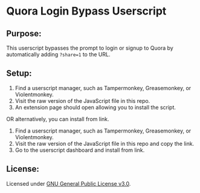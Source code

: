 # Quora Login Bypass Userscript

## Purpose:

This userscript bypasses the prompt to login or signup to Quora by automatically adding `?share=1` to the URL. 

## Setup: 

1) Find a userscript manager, such as Tampermonkey, Greasemonkey, or Violentmonkey. 
2) Visit the raw version of the JavaScript file in this repo.
3) An extension page should open allowing you to install the script. 

OR alternatively, you can install from link. 

1) Find a userscript manager, such as Tampermonkey, Greasemonkey, or Violentmonkey.
2) Visit the raw version of the JavaScript file in this repo and copy the link.
3) Go to the userscript dashboard and install from link.

## License:

Licensed under [GNU General Public License v3.0](https://www.gnu.org/licenses/gpl-3.0.en.html).